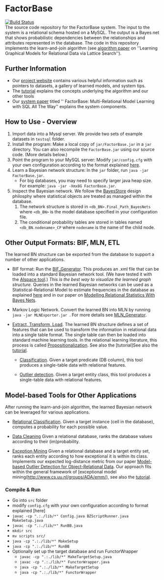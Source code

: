 # FactorBase
[![Build Status](https://travis-ci.org/sfu-cl-lab/FactorBase.svg?branch=master)](https://travis-ci.org/sfu-cl-lab/FactorBase)   
The source code repository for the FactorBase system. The input to the system is a relational schema hosted on a MySQL. The output is a Bayes net that shows probabilistic dependencies between the relationships and attributes represented in the database. 
The code in this repository implements the learn-and-join algorithm (see [algorithm paper](http://www.cs.sfu.ca/~oschulte/pubs.html) on  ''Learning Graphical Models for Relational Data via Lattice Search''). 

## Further Information

+ Our [project website](http://www.cs.sfu.ca/~oschulte/BayesBase/BayesBase.html) contains various helpful information such as pointers to datasets, a gallery of learned models, and system tips. 
+ The [tutorial](https://oschulte.github.io/srl-tutorial-slides/) explains the concepts underlying the algorithm and our other tools 
+ Our [system paper](http://www.cs.sfu.ca/~oschulte/pubs.html) titled '' FactorBase: Multi-Relational Model Learning with SQL All The Way'' explains the system components.

## How to Use - Overview

1. Import data into a Mysql server. We provide two sets of example datasets in `testsql` folder. 
2. Install the program: Make a local copy of `jar/FactorBase.jar` in a `jar` directory. You can also recompile the `FactorBase.jar` using our source code. (More details below.) 
3. Point the program to your MySQL server: Modify `jar/config.cfg` with your own configuration according to the format explained [here](http://www.cs.sfu.ca/~oschulte/BayesBase/options.html).  
4. Learn a Bayesian network structure:  In the `jar` folder, run `java -jar FactorBase.jar`. 
	+ For big databases, you may need to specify larger java heap size. For example: `java -jar -Xmx8G FactorBase.jar`.  
5. Inspect the Bayesian network. We follow the [BayesStore](http://dl.acm.org/citation.cfm?id=1453896) design philosphy where statistical objects are treated as managed within the database. 
	1. The network structure is stored in `<db_BN>.Final_Path_BayesNets` where `<db_BN>` is the model database specified in your configuration file.
	2. The conditional probability tables are stored in tables named `<db_BN.nodename>_CP` where `nodename` is the name of the child node.

## Other Output Formats: BIF, MLN, ETL

The learned BN structure can be exported from the database to support a number of other applications.

+ BIF format: Run the [BIF_Generator](https://github.com/sfu-cl-lab/BIF_Generator). This produces an .xml file that can be loaded into a standard Bayesian network tool. (We have tested it with the [AIspace tool](http://aispace.org/bayes/).) *This is the best way to visualize the learned graph structure.* 
Queries in the learned Bayesian networks can be used as a Statistical-Relational Model to estimate frequencies in the database as explained [here](https://www.researchgate.net/publication/2919745_Selectivity_Estimation_using_Probabilistic_Models) and in our paper on [Modelling Relational Statistics With Bayes Nets](http://www.cs.sfu.ca/~oschulte/pubs.html). 

+ Markov Logic Network. Convert the learned BN into MLN by running `java -jar MLNExporter.jar `. For more details see [MLN_Generator](https://github.com/sfu-cl-lab/MLN_Generator).

+ [Extract, Transform, Load](https://en.wikipedia.org/wiki/Extract,_transform,_load). The learned BN structure defines a set of features that can be used to transform the information in relational data into a single table format. The single table can then be loaded into standard machine learning tools. In the relational learning literature, this process is called [Propositionalization](http://link.springer.com/referenceworkentry/10.1007%2F978-0-387-30164-8_680). See also the [tutorial]See also the [tutorial](https://oschulte.github.io/srl-tutorial-slides/ch5-rel-bayes-net-classifier.pptx).

	+ [Classification](https://github.com/sfu-cl-lab/etl-classification). Given a target predicate (DB column), this tool produces a single-table data with relational features. 
	
	+ [Outlier detection](https://github.com/sfu-cl-lab/etl-outlier-detection). Given a target entity class, this tool produces a single-table data with relational features. 


## Model-based Tools for Other Applications

After running the learn-and-join algorithm, the learned Bayesian network can be leveraged for various applications. 

+ [Relational Classification](https://github.com/sfu-cl-lab/relational-classification). 
Given a target instance (cell in the database), computes a probability for each possible value.

+ [Data Cleaning](https://github.com/sfu-cl-lab/data-cleaning) 
Given a relational database, ranks the database values according to their (im)probability.

+ [Exception Mining](https://github.com/sfu-cl-lab/exception-mining) 
Given a relational database and a target entity set, ranks each entity according to how exceptional it is within its class. Implements our expected log-distance metric from our paper [Model-based Outlier Detection for Object-Relational Data](http://www.cs.sfu.ca/~oschulte/pubs.html). Our approach fits within the general framework of [exceptional model mining(http://www.cs.uu.nl/groups/ADA/emm/), see also the [tutorial](https://oschulte.github.io/srl-tutorial-slides/ch6-anomaly.pptx). 

  
### Compile & Run  
+ Go into `src` folder 
+ modify `config.cfg`  with your own configuration according to format explained [here]
+ `javac -cp ".:./lib/*" Config.java BZScriptRunner.java MakeSetup.java`  
+ `javac -cp ".:./lib/*" RunBB.java`  
+ `mkdir src`  
+ `mv scripts src/`  
+ `java -cp ".:./lib/*" MakeSetup`  
+ `java -cp ".:./lib/*" RunBB`  
+ Optionally set up the target database and run FunctorWrapper  
  + `javac -cp ".:./lib/*" MakeTargetSetup.java`  
  + `javac -cp ".:./lib/*" FunctorWrapper.java`  
  + `java -cp ".:./lib/*" MakeTargetSetup`  
  + `java -cp ".:./lib/*" FunctorWrapper` 

